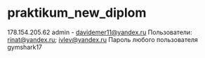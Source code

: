 # praktikum_new_diplom
178.154.205.62
admin - davidemer11@yandex.ru
Пользователи: rinat@yandex.ru; ivlev@yandex.ru 
Пароль любого пользователя gymshark17